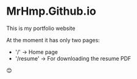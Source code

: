 # MrHmp.Github.io

This is my portfolio website

At the moment it has only two pages:
- '/' -> Home page
- '/resume' -> For downloading the resume PDF

😊

